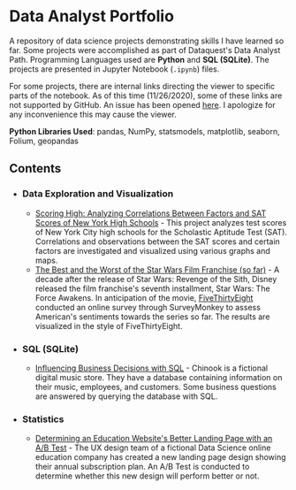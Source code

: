 # Data Analyst Portfolio

A repository of data science projects demonstrating skills I have learned so far. Some projects were accomplished as part of Dataquest's Data Analyst Path. Programming 
Languages used are **Python** and **SQL (SQLite)**. The projects are presented in Jupyter Notebook (`.ipynb`) files. 

For some projects, there are internal links directing the viewer to specific parts of the notebook. As of this time (11/26/2020), some of these links are not supported 
by GitHub. An issue has been opened [here](https://github.com/microsoft/vscode-jupyter/issues/1330). I apologize for any inconvenience this may cause the viewer. 

**Python Libraries Used**: pandas, NumPy, statsmodels, matplotlib, seaborn, Folium, geopandas
 
## Contents

- ### Data Exploration and Visualization
  - [Scoring High: Analyzing Correlations Between Factors and SAT Scores of New York High Schools](/sat_nyc_shools/Data_Analysis.ipynb) - This project analyzes test 
  scores of New York City high schools for the Scholastic Aptitude Test (SAT). Correlations and observations between the SAT scores and certain factors are investigated 
  and visualized using various graphs and maps. 
  - [The Best and the Worst of the Star Wars Film Franchise (so far)](/star_wars_survey/star_wars.ipynb) - A decade after the release of Star Wars: Revenge of the Sith, 
  Disney released the film franchise's seventh installment, Star Wars: The Force Awakens. In anticipation of the movie, [FiveThirtyEight](https://fivethirtyeight.com/) 
  conducted an online survey through SurveyMonkey to assess American's sentiments towards the series so far. The results are visualized in the style of FiveThirtyEight. 
- ### SQL (SQLite)
  - [Influencing Business Decisions with SQL](/chinook_sql/influencing_business_decisions_w_sql.ipynb) - Chinook is a fictional digital music store. They have a database 
  containing information on their music, employees, and customers. Some business questions are answered by querying the database with SQL. 
- ### Statistics
  - [Determining an Education Website's Better Landing Page with an A/B Test](/ab_testing/ab_testing_conversion_rates.ipynb) - The UX design team of a fictional Data Science 
  online education company has created a new landing page design showing their annual subscription plan. An A/B Test is conducted to determine whether this new design will
  perform better or not. 




